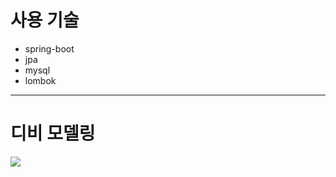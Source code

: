 <h1>사용 기술</h1>
<ul>
  <li>spring-boot</li>
  <li>jpa</li>
  <li>mysql</li>
  <li>lombok</li>
</ul>
<hr>
<h1>디비 모델링</h1>
<img src="https://github.com/choitaehoon/graduation/blob/master/src/main/webapp/res/images/graduationImageUpdate.png">
